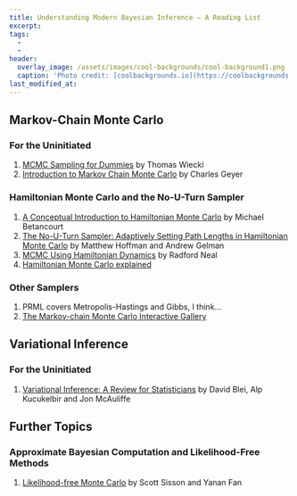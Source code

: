```yaml
---
title: Understanding Modern Bayesian Inference — A Reading List
excerpt:
tags:
  - 
  - 
header:
  overlay_image: /assets/images/cool-backgrounds/cool-background1.png
  caption: 'Photo credit: [coolbackgrounds.io](https://coolbackgrounds.io/)'
last_modified_at:
---
```


## Markov-Chain Monte Carlo

### For the Uninitiated

1. [MCMC Sampling for
   Dummies](https://twiecki.github.io/blog/2015/11/10/mcmc-sampling/) by Thomas
   Wiecki
2. [Introduction to Markov Chain Monte
   Carlo](http://www.mcmchandbook.net/HandbookChapter1.pdf) by Charles Geyer

### Hamiltonian Monte Carlo and the No-U-Turn Sampler

1. [A Conceptual Introduction to Hamiltonian Monte
   Carlo](https://arxiv.org/abs/1701.02434) by Michael Betancourt
2. [The No-U-Turn Sampler: Adaptively Setting Path Lengths in Hamiltonian Monte
   Carlo](https://arxiv.org/abs/1111.4246) by Matthew Hoffman and Andrew Gelman 
3. [MCMC Using Hamiltonian
   Dynamics](http://www.mcmchandbook.net/HandbookChapter5.pdf) by Radford Neal
4. [Hamiltonian Monte Carlo
   explained](https://arogozhnikov.github.io/2016/12/19/markov_chain_monte_carlo.html)

### Other Samplers

1. PRML covers Metropolis-Hastings and Gibbs, I think...
2. [The Markov-chain Monte Carlo Interactive
   Gallery](https://chi-feng.github.io/mcmc-demo/)

## Variational Inference

### For the Uninitiated

1. [Variational Inference: A Review for
   Statisticians](https://arxiv.org/abs/1601.00670) by David Blei, Alp
   Kucukelbir and Jon McAuliffe 

## Further Topics

### Approximate Bayesian Computation and Likelihood-Free Methods

1. [Likelihood-free Monte Carlo](https://arxiv.org/abs/1001.2058) by Scott
   Sisson and Yanan Fan


